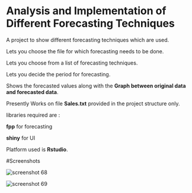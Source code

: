 # Analysis and Implementation of Different Forecasting Techniques

A project to show different forecasting techniques which are used.

Lets you choose the file for which forecasting needs to be done.

Lets you choose from a list of forecasting techniques.

Lets you decide the period for forecasting.

Shows the forecasted values along with the **Graph between original data and forecasted data**.

Presently Works on file **Sales.txt** provided in the project structure only.

libraries required are : 

**fpp** for forecasting 

**shiny** for UI

Platform used is **Rstudio**.

#Screenshots

![screenshot 68](https://cloud.githubusercontent.com/assets/20659938/21708291/038641b2-d3fd-11e6-9d95-b5f68f126426.png)



![screenshot 69](https://cloud.githubusercontent.com/assets/20659938/21708290/0383f600-d3fd-11e6-8eeb-b5f2450443c7.png)

